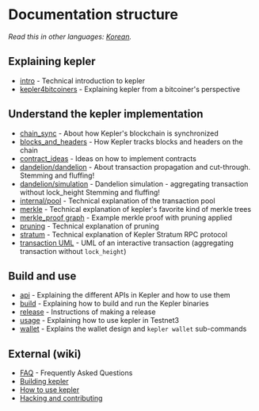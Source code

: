 # Documentation structure

*Read this in other languages: [Korean](table_of_contents_KR.md).*

## Explaining kepler

- [intro](intro.md) - Technical introduction to kepler
- [kepler4bitcoiners](kepler4bitcoiners.md) - Explaining kepler from a bitcoiner's perspective

## Understand the kepler implementation

- [chain_sync](chain/chain_sync.md) - About how Kepler's blockchain is synchronized
- [blocks_and_headers](chain/blocks_and_headers.md) - How Kepler tracks blocks and headers on the chain
- [contract_ideas](contract_ideas.md) - Ideas on how to implement contracts
- [dandelion/dandelion](dandelion/dandelion.md) - About transaction propagation and cut-through. Stemming and fluffing!
- [dandelion/simulation](dandelion/simulation.md) - Dandelion simulation - aggregating transaction without lock_height Stemming and fluffing!
- [internal/pool](internal/pool.md) - Technical explanation of the transaction pool
- [merkle](merkle.md) - Technical explanation of kepler's favorite kind of merkle trees
- [merkle_proof graph](merkle_proof/merkle_proof.png) - Example merkle proof with pruning applied
- [pruning](pruning.md) - Technical explanation of pruning
- [stratum](stratum.md) - Technical explanation of Kepler Stratum RPC protocol
- [transaction UML](wallet/transaction/basic-transaction-wf.png) - UML of an interactive transaction (aggregating transaction without `lock_height`)

## Build and use

- [api](api/api.md) - Explaining the different APIs in Kepler and how to use them
- [build](build.md) - Explaining how to build and run the Kepler binaries
- [release](release_instruction.md) - Instructions of making a release
- [usage](usage.md) - Explaining how to use kepler in Testnet3
- [wallet](wallet/usage.md) - Explains the wallet design and `kepler wallet` sub-commands

## External (wiki)

- [FAQ](https://github.com/keplernetwork/docs/wiki/FAQ) - Frequently Asked Questions
- [Building kepler](https://github.com/keplernetwork/docs/wiki/Building)
- [How to use kepler](https://github.com/keplernetwork/docs/wiki/How-to-use-kepler)
- [Hacking and contributing](https://github.com/keplernetwork/docs/wiki/Hacking-and-contributing)
